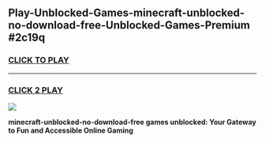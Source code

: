 
## Play-Unblocked-Games-minecraft-unblocked-no-download-free-Unblocked-Games-Premium #2c19q
<h3>
<a href="https://premium.freeplayer.one?title=minecraft-unblocked-no-download-free&ref=12M">CLICK TO PLAY</a></h3>
<hr>

<h3>
<a href="https://premium.freeplayer.one?title=minecraft-unblocked-no-download-free&ref=12M">CLICK 2 PLAY</a>
  
</h3>

<a href="https://premium.freeplayer.one?title=minecraft-unblocked-no-download-free&ref=12M"><img src="https://clearcache.store/games.png"></a>


**minecraft-unblocked-no-download-free games unblocked: Your Gateway to Fun and Accessible Online Gaming**
